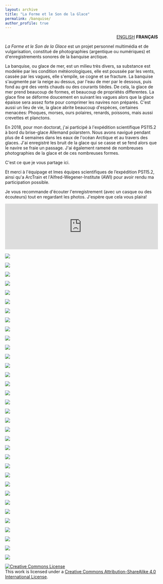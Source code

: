 ```yaml
---
layout: archive
title: "La Forme et le Son de la Glace"
permalink: /banquise/
author_profile: true
---
```


<div style="text-align: right"> <a href="https://dringeis.github.io/sea_ice/">ENGLISH</a> <b>FRANÇAIS</b> </div>

*La Forme et le Son de la Glace* est un projet personnel multimédia et de vulgarisation, constitué de photographies (argentique ou numériques) et d'enregistrements sonores de la banquise arctique.

La banquise, ou glace de mer, est un milieu très divers, sa substance est modelée par les condition météorologiques, elle est poussée par les vents, cassée par les vagues, elle s'empile, se cogne et se fracture. La banquise s'augmente par la neige au dessus, par l'eau de mer par le dessous, puis fond au gré des vents chauds ou des courants tièdes. De cela, la glace de mer prend beaucoup de formes, et beaucoup de propriétés differentes. La glace fine se déforme doucement en suivant les vagues alors que la glace épaisse sera assez forte pour comprimer les navires non préparés. C'est aussi un lieu de vie, la glace abrite beaucoup d'espèces, certaines menacées: Phoques, morses, ours polaires, renards, poissons, mais aussi crevettes et planctons.

En 2018, pour mon doctorat, j'ai participé à l'expédition scientifique PS115.2 à bord du brise-glace Allemand polarstern. Nous avons navigué pendant plus de 4 semaines dans les eaux de l'océan Arctique et au travers des glaces. J'ai enregistré les bruit de la glace qui se casse et se fend alors que le navire se fraie un passage. J'ai également ramené de nombreuses photographies de la glace et de ces nombreuses formes.

C'est ce que je vous partage ici.

Et merci à l'équipage et lmes équipes scientifiques de l’expédition PS115.2, ainsi qu'a ArcTrain et l'Alfred-Wegener-Institute (AWI) pour avoir rendu ma participation possible.

Je vous recommande d'écouter l'enregistrement (avec un casque ou des écouteurs) tout en regardant les photos. J'espère que cela vous plaira!

<iframe width="100%" src="https://audioblog.arteradio.com/embed/150842" style="margin: 0;padding: 0;border: none;"></iframe>

![](/images/seaice/iceberg.jpg)

![](/images/seaice/IMG_8156.jpg)

![](/images/seaice/IMG_8157.jpg)

![](/images/seaice/IMG_8415.jpg)

![](/images/seaice/IMG_8416.jpg)

![](/images/seaice/IMG_8424.jpg)

![](/images/seaice/IMG_8429.jpg)

![](/images/seaice/IMG_8433.jpg)

![](/images/seaice/IMG_8496.jpg)

![](/images/seaice/IMG_8499.jpg)

![](/images/seaice/IMG_8556.jpg)

![](/images/seaice/IMG_8610.jpg)

![](/images/seaice/IMG_8621.jpg)

![](/images/seaice/IMG_8635.jpg)

![](/images/seaice/IMG_8637.jpg)

![](/images/seaice/IMG_8643.jpg)

![](/images/seaice/IMG_8646.jpg)

![](/images/seaice/IMG_8695.jpg)

![](/images/seaice/IMG_8718.jpg)

![](/images/seaice/IMG_8721.jpg)

![](/images/seaice/IMG_8722.jpg)

![](/images/seaice/IMG_8751.jpg)

![](/images/seaice/IMG_8773.jpg)

![](/images/seaice/IMG_8788.jpg)

![](/images/seaice/IMG_8789.jpg)

![](/images/seaice/IMG_8793.jpg)

![](/images/seaice/IMG_8796.jpg)

![](/images/seaice/IMG_9276.jpg)

![](/images/seaice/IMG_9279.jpg)

![](/images/seaice/IMG_9309.jpg)

![](/images/seaice/ridge.jpg)

![](/images/seaice/iceberg_ship.jpg)

![](/images/seaice/broken-ice.jpg)

![](/images/seaice/breaking-ice.jpg)

<a rel="license" href="http://creativecommons.org/licenses/by-sa/4.0/"><img alt="Creative Commons License" style="border-width:0" src="https://i.creativecommons.org/l/by-sa/4.0/88x31.png" /></a><br />This work is licensed under a <a rel="license" href="http://creativecommons.org/licenses/by-sa/4.0/">Creative Commons Attribution-ShareAlike 4.0 International License</a>.
